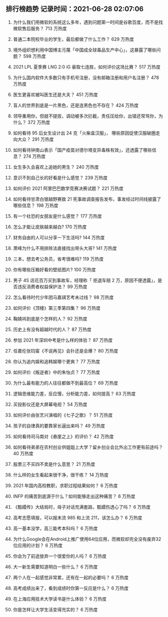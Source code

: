 
## 排行榜趋势 记录时间：2021-06-28 02:07:06
  
  1. 为什么我们用微软的系统这么多年，遇到问题第一时间是谷歌百度，而不是找微软售后服务？ 713 万热度
    
  2. 普通二本院校毕业的学生，最后都做了什么工作？ 629 万热度
    
  3. 境外组织想利用中国博主污蔑「中国成全球毒品生产中心」，这暴露了哪些问题？ 598 万热度
    
  4. 2021 LPL 夏季赛 LNG 2:0 iG 豪取七连胜，如何评价这场比赛？ 517 万热度
    
  5. 为什么国内软件大多数只有手机号注册，没有邮箱注册和用户名注册？ 478 万热度
    
  6. 医生更喜欢被叫医生还是大夫？ 451 万热度
    
  7. 盲人的世界到底是一片黑色，还是连黑色也不存在？ 424 万热度
    
  8. 领导重用你，但就不提拔，调动被多次拦截，责任压给你，出错还常骂你，为什么？ 372 万热度
    
  9. 如何看待 95 后女生设计出 24 克「火柴盒汉服」， 哪些原因促使汉服破圈走向大众？ 291 万热度
    
  10. 如何看待钟南山表示「国产疫苗对德尔塔变异毒株有效」，还透露了哪些信息？ 274 万热度
    
  11. 女生多久会喜欢上追她的男生？ 240 万热度
    
  12. 意识不到自己长的好看是什么感觉？ 239 万热度
    
  13. 如何评价 2021 阿里巴巴数学竞赛决赛试题？ 221 万热度
    
  14. 如何看待甘肃白银越野赛致 21 死事故调查报告发布，事发经过时间线披露了哪些信息？ 198 万热度
    
  15. 有一个社恐的女朋友是什么感觉？ 177 万热度
    
  16. 怎么才能让皮肤越来越白? 170 万热度
    
  17. 财务自由的人可以分享一下生活吗? 144 万热度
    
  18. 萧峰为什么不用排除法直接找出带头大哥? 141 万热度
    
  19. 三本，想去考公务员，省考很难吗? 119 万热度
    
  20. 你有哪些压箱好看的壁纸图片? 100 万热度
    
  21. 男子 4S 店花百万买到事故车，经理称「 拒退车赔 2 万，原因不便透露」，是否违反消费者权益保护法？ 99 万热度
    
  22. 怎么看待时代少年团马嘉祺艺考未过线？ 98 万热度
    
  23. 如何评价《顶楼》第三季第四集？ 96 万热度
    
  24. 鞠婧祎到底是个怎样的人？ 92 万热度
    
  25. 历史上有没有超越时代的人？ 87 万热度
    
  26. 参加 2021 年深圳中考是什么样的体验？ 87 万热度
    
  27. 任嘉伦张钧甯《不说再见》会扑还是会爆？ 80 万热度
    
  28. 你认为追内娱和追韩娱哪个更爽？ 77 万热度
    
  29. 如何评价《叛逆者》中的朱怡贞？ 77 万热度
    
  30. 为什么最有能力的人往往都做不到最高位？ 69 万热度
    
  31. 逻辑思维能力差，反应慢，分析能力差，如何提高？ 63 万热度
    
  32. 买投影仪还是大屏幕电视？ 54 万热度
    
  33. 如何评价由张艺兴演唱的《七子之歌》？ 51 万热度
    
  34. 孩子的自律真的要靠家长逼出来吗？ 49 万热度
    
  35. 如何看待司马南对《悬崖之上》的评价？ 42 万热度
    
  36. 如何看待弟弟在农村创业供姐姐上大学？留乡创业会比外出工作更有前途吗？ 40 万热度
    
  37. 股票三不买四不卖是什么意思？ 21 万热度
    
  38. 什么样的女生看起来很干净，很干练？ 14 万热度
    
  39. 2021 年国内高校教职，求职过程结果如何？ 6 万热度
    
  40. INFP 的痛苦到底源于什么？如何能够走出这种痛苦？ 6 万热度
    
  41. 《甄嬛传》大结局时，母子对话充满套路，甄嬛伤透心了吗？ 6 万热度
    
  42. 高考志愿填报，可以报末流 985 和上流 211，该怎么办？ 6 万热度
    
  43. 高一基本没学，高三能考本科吗？ 6 万热度
    
  44. 为什么Google会在Android上推广使用64位应用，而微软却完全没有废弃32位应用的计划？ 6 万热度
    
  45. 你会为了前途放弃一个很爱你的人吗？ 6 万热度
    
  46. 大一新生需要知道明白一些什么？ 6 万热度
    
  47. 两个人在一起感觉非常累，还有在一起的必要吗？ 6 万热度
    
  48. 高考成绩出来了，看到成绩时你第一反应是什么？ 6 万热度
    
  49. 在上海应用技术大学读书是什么体验？ 6 万热度
    
  50. 你是怎样让大学生活变得充实的？ 6 万热度
    